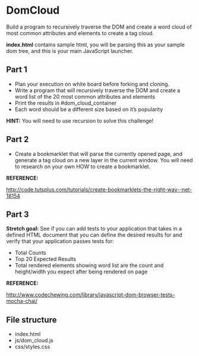 DomCloud
========

Build a program to recursively traverse the DOM and create a word cloud of most common attributes and elements to create a tag cloud.

**index.html** contains sample html, you will be parsing this as your sample dom tree, and this is your main JavaScript launcher.  

## Part 1
  
- Plan your execution on white board before forking and cloning.
- Write a program that will recursively traverse the DOM and create a word list of the 20 most common attributes and elements
- Print the results in #dom_cloud_container
- Each word should be a different size based on it’s popularity

**HINT:** You will need to use recursion to solve this challenge!

## Part 2
  
- Create a bookmarklet that will parse the currently opened page, and generate a tag cloud on a new layer in the current window. You will need to research on your own HOW to create a bookmarklet.

**REFERENCE:** 

http://code.tutsplus.com/tutorials/create-bookmarklets-the-right-way--net-18154

## Part 3
**Stretch goal:** See if you can add tests to your application that takes in a defined HTML document that you can define the desired results for and verify that your application passes tests for:

* Total Counts
* Top 20 Expected Results
* Total rendered elements showing word list are the count and height/width you expect after being rendered on page

**REFERENCE:** 

http://www.codechewing.com/library/javascript-dom-browser-tests-mocha-chai/

## File structure
  - index.html
  - js/dom_cloud.js
  - css/styles.css
